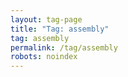 ```yaml
---
layout: tag-page
title: "Tag: assembly"
tag: assembly
permalink: /tag/assembly
robots: noindex
---
```

